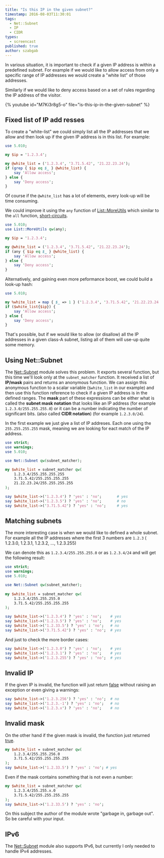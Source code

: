 ```yaml
---
title: "Is this IP in the given subnet?"
timestamp: 2016-08-03T11:30:01
tags:
  - Net::Subnet
  - IP
  - CIDR
types:
  - screencast
published: true
author: szabgab
---
```



In various situation, it is important to check if a given IP address is within a predefined subnet.
For example if we would like to allow access from only a specific range of IP addresses we would create
a "white list" of those addresses.

Similarly if we would like to deny access based on a set of rules regarding the IP address of the visitor.


{% youtube id="M7Ki3r8g5-o" file="is-this-ip-in-the-given-subnet" %}

## Fixed list of IP add resses

To create a "white-list" we could simply list all the IP addresses that we allow and then look up if the
given IP address is in this list. For example:

```perl
use 5.010;

my $ip = '1.2.3.4';

my @white_list = ('1.2.3.4', '3.71.5.42', '21.22.23.24');
if (grep { $ip eq $_ } @white_list) {
    say 'Allow access';
} else {
    say 'Deny access';
}
```

Of course if the `@white_list` has a lot of elements, every look-up will be time consuming.

We could improve it using the `any` function of [List::MoreUtils](https://metacpan.org/pod/List::MoreUtils)
which similar to the `all` function, [short-circuits](/does-all-really-short-circuit).

```perl
use 5.010;
use List::MoreUtils qw(any);

my $ip = '1.2.3.4';

my @white_list = ('1.2.3.4', '3.71.5.42', '21.22.23.24');
if (any { $ip eq $_ } @white_list) {
    say 'Allow access';
} else {
    say 'Deny access';
}
```

Alternatively, and gaining even more peformance boost, we could build a look-up hash:

```perl
use 5.010;

my %white_list = map { $_ => 1 } ('1.2.3.4', '3.71.5.42', '21.22.23.24');
if ($white_list{$ip}) {
    say 'Allow access';
} else {
    say 'Deny access';
}
```

That's possible, but if we would like to allow (or disallow) all the IP addresses in a given class-A subnet, listing all of them will use-up quite some memory.


## Using  Net::Subnet

The [Net::Subnet](https://metacpan.org/pod/Net::Subnet) module solves this problem. It exports several function,
but this time we'll look only at the `subnet_matcher` function.
It received a list of <b>IP/mask</b> pairs and returns an anonymous function. We can assign this anonymous function
to a scalar variable (`$white_list` in our example) and then use this function reference to check if a
given IP address is in the defined ranges. The <b>mask</b> part of these expressions can be either what is called
the <b>subnet mask notation</b> that looks like an IP address (for example `1.2.3.0/255.255.255.0`) or
it can be a number indicating the number of significant bits. (also called <b>CIDR notation</b>)
(for example `1.2.3.0/24`).


In the first example we just give a list of IP addreses. Each one using the `255.255.255.255` mask,
meaning we are looking for eact match of the IP address.

```perl
use strict;
use warnings;
use 5.010;

use Net::Subnet qw(subnet_matcher);

my $white_list = subnet_matcher qw(
    1.2.3.4/255.255.255.255
    3.71.5.42/255.255.255.255
    21.22.23.24/255.255.255.255
);

say $white_list->('1.2.3.4') ? 'yes' : 'no';       # yes
say $white_list->('1.2.3.5') ? 'yes' : 'no';       # no
say $white_list->('3.71.5.42') ? 'yes' : 'no';     # yes
```

## Matching subnets

The more interesting case is when we would like to defined a whole subnet. For example all the IP addresses
where the first 3 numbers are `1.2.3` ( 1.2.3.0, 1.2.3.1, 1.2.3.2, ..., 1.2.3.255)

We can denote this as `1.2.3.4/255.255.255.0` or as `1.2.3.4/24` and will get the following result:

```perl
use strict;
use warnings;
use 5.010;

use Net::Subnet qw(subnet_matcher);
 
my $white_list = subnet_matcher qw(
    1.2.3.4/255.255.255.0
    3.71.5.42/255.255.255.255
);

say $white_list->('1.2.3.4') ? 'yes' : 'no';    # yes
say $white_list->('1.2.3.5') ? 'yes' : 'no';    # yes
say $white_list->('1.2.33.5') ? 'yes' : 'no';   # no
say $white_list->('3.71.5.42') ? 'yes' : 'no';  # yes
```

And just to check the more border cases:

```perl
say $white_list->('1.2.3.0') ? 'yes' : 'no';    # yes
say $white_list->('1.2.3.1') ? 'yes' : 'no';    # yes
say $white_list->('1.2.3.255') ? 'yes' : 'no';  # yes
```

## Invalid IP

If the given IP is invalid, the function will just return
[false](/boolean-values-in-perl) without raising an exception or even giving a warnings:

```perl
say $white_list->('1.2.3.256') ? 'yes' : 'no';  # no
say $white_list->('1.2.3.-1') ? 'yes' : 'no';   # no
say $white_list->('1.2.3.x') ? 'yes' : 'no';    # no
```


## Invalid mask

On the other hand if the given mask is invalid, the function just returned [true](/boolean-values-in-perl).

```perl
my $white_list = subnet_matcher qw(
    1.2.3.4/255.255.256.0
    3.71.5.42/255.255.255.255
);
say $white_list->('1.2.33.5') ? 'yes' : 'no'; # yes
```

Even if the mask contains something that is not even a number:

```perl
my $white_list = subnet_matcher qw(
    1.2.3.4/255.255.x.0
    3.71.5.42/255.255.255.255
);
say $white_list->('1.2.33.5') ? 'yes' : 'no';
```

On this subject the author of the module wrote "garbage in, garbage out".
So be careful with your input.


## IPv6

The [Net::Subnet](https://metacpan.org/pod/Net::Subnet) module also supports IPv6, but currently I only needed
to handle IPv4 addresses.

